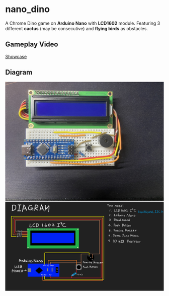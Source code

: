 # nano_dino

A Chrome Dino game on **Arduino Nano** with **LCD1602** module.
Featuring 3 different **cactus** (may be consecutive) and **flying birds** as obstacles.

## Gameplay Video
[Showcase](IMG_E2137.MOV)

## Diagram
![image info](IMG_2136.JPG)
![image info](diagram.png)
